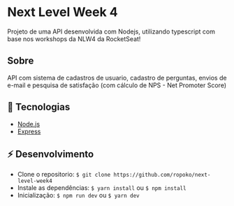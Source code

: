 # Next Level Week 4

Projeto de uma API desenvolvida com Nodejs, utilizando typescript com base nos 
workshops da NLW4 da RocketSeat!

## Sobre

API com sistema de cadastros de usuario, cadastro de perguntas, envios de e-mail e pesquisa de satisfação (com cálculo de NPS - Net Promoter Score)


## :rocket: Tecnologias 

- [Node.js](https://nodejs.org/en/)
- [Express](https://expressjs.com/)


## :zap: Desenvolvimento

- Clone o repositorio: `$ git clone https://github.com/ropoko/next-level-week4`
- Instale as dependências: `$ yarn install` ou `$ npm install`
- Inicialização: `$ npm run dev` ou `$ yarn dev`
